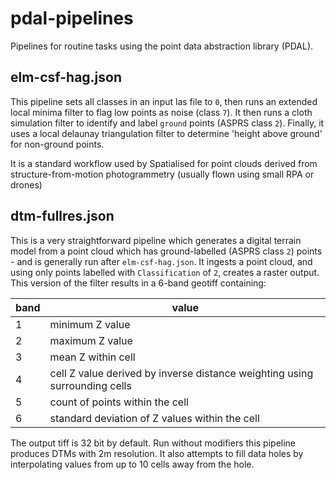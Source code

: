 # pdal-pipelines
Pipelines for routine tasks using the point data abstraction library (PDAL).

## elm-csf-hag.json

This pipeline sets all classes in an input las file to `0`, then runs an extended local minima filter to flag low points as noise (class `7`). It then runs a cloth simulation filter to identify and label `ground` points (ASPRS class `2`). Finally, it uses a local delaunay triangulation filter to determine 'height above ground' for non-ground points.

It is a standard workflow used by Spatialised for point clouds derived from structure-from-motion photogrammetry (usually flown using small RPA or drones)

## dtm-fullres.json

This is a very straightforward pipeline which generates a digital terrain model from a point cloud which has ground-labelled (ASPRS class `2`) points - and is generally run after `elm-csf-hag.json`. It ingests a point cloud, and using only points labelled with `Classification` of `2`, creates a raster output. This version of the filter results in a 6-band geotiff containing:

| band | value |
|-----|------- |
| 1 | minimum Z value |
| 2 | maximum Z value |
| 3 | mean Z within cell |
| 4 | cell Z value derived by inverse distance weighting using surrounding cells |
| 5 | count of points within the cell |
| 6 | standard deviation of Z values within the cell |

The output tiff is 32 bit by default. Run without modifiers this pipeline produces DTMs with 2m resolution. It also attempts to fill data holes by interpolating values from up to 10 cells away from the hole.

